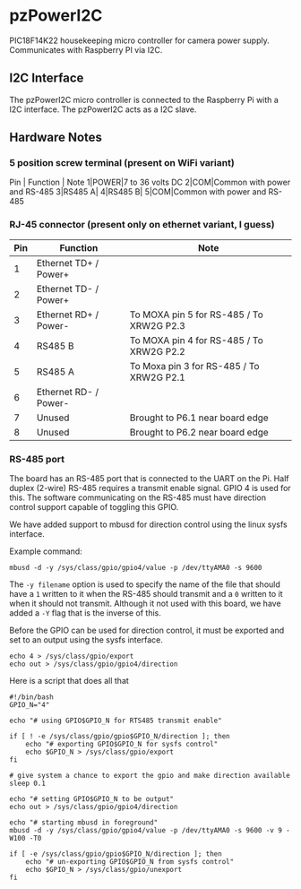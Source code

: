 # pzPowerI2C
PIC18F14K22 housekeeping micro controller for camera power supply. Communicates with Raspberry PI via I2C.

## I2C Interface

The pzPowerI2C micro controller is connected to the Raspberry Pi with a I2C interface. The pzPowerI2C acts as a I2C slave.

## Hardware Notes

### 5 position screw terminal (present on WiFi variant)

Pin | Function | Note
1|POWER|7 to 36 volts DC
2|COM|Common with power and RS-485
3|RS485 A|
4|RS485 B|
5|COM|Common with power and RS-485

### RJ-45 connector (present only on ethernet variant, I guess)

Pin | Function | Note
---|---|---
1|Ethernet TD+ / Power+|
2|Ethernet TD- / Power+|
3|Ethernet RD+ / Power-| To MOXA pin 5 for RS-485 / To XRW2G P2.3
4|RS485 B|To MOXA pin 4 for RS-485 / To XRW2G P2.2
5|RS485 A|To Moxa pin 3 for RS-485 / To XRW2G P2.1
6|Ethernet RD- / Power-|
7|Unused|Brought to P6.1 near board edge
8|Unused|Brought to P6.2 near board edge

### RS-485 port
The board has an RS-485 port that is connected to the UART on the Pi. Half duplex (2-wire) RS-485 requires a transmit enable signal. GPIO 4 is used for this. The software communicating on the RS-485 must have direction control support capable of toggling this GPIO.

We have added support to mbusd for direction control using the linux sysfs interface.

Example command:

`mbusd -d -y /sys/class/gpio/gpio4/value -p /dev/ttyAMA0 -s 9600`

The `-y filename` option is used to specify the name of the file that should have a `1` written to it when the RS-485 should transmit and a `0` written to it when it should not transmit. Although it not used with this board, we have added a `-Y` flag that is the inverse of this.

Before the GPIO can be used for direction control, it must be exported and set to an output using the sysfs interface.

```
echo 4 > /sys/class/gpio/export
echo out > /sys/class/gpio/gpio4/direction
```

Here is a script that does all that
```
#!/bin/bash
GPIO_N="4"

echo "# using GPIO$GPIO_N for RTS485 transmit enable"

if [ ! -e /sys/class/gpio/gpio$GPIO_N/direction ]; then
	echo "# exporting GPIO$GPIO_N for sysfs control"
	echo $GPIO_N > /sys/class/gpio/export
fi

# give system a chance to export the gpio and make direction available
sleep 0.1

echo "# setting GPIO$GPIO_N to be output"
echo out > /sys/class/gpio/gpio4/direction

echo "# starting mbusd in foreground"
mbusd -d -y /sys/class/gpio/gpio4/value -p /dev/ttyAMA0 -s 9600 -v 9 -W100 -T0

if [ -e /sys/class/gpio/gpio$GPIO_N/direction ]; then
	echo "# un-exporting GPIO$GPIO_N from sysfs control"
	echo $GPIO_N > /sys/class/gpio/unexport
fi
```
